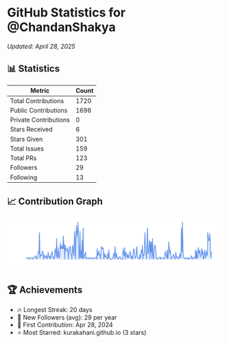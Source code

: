 # GitHub Statistics for @ChandanShakya
*Updated: April 28, 2025*

## 📊 Statistics
| Metric | Count |
|--------|--------|
| Total Contributions | 1720 |
| Public Contributions | 1696 |
| Private Contributions | 0 |
| Stars Received | 6 |
| Stars Given | 301 |
| Total Issues | 159 |
| Total PRs | 123 |
| Followers | 29 |
| Following | 13 |

## 📈 Contribution Graph

![Contribution Graph](./contribution_graph.png)

## 🏆 Achievements

- 🔥 Longest Streak: 20 days
- 👥 New Followers (avg): 29 per year
- 📅 First Contribution: Apr 28, 2024
- ⭐ Most Starred: kurakahani.github.io (3 stars)
